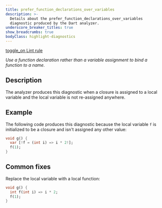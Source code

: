 ```yaml
---
title: prefer_function_declarations_over_variables
description: >-
  Details about the prefer_function_declarations_over_variables
  diagnostic produced by the Dart analyzer.
underscore_breaker_titles: true
show_breadcrumbs: true
bodyClass: highlight-diagnostics
---
```


<div class="tags">
  <a class="tag-label"
      href="/tools/linter-rules/prefer_function_declarations_over_variables"
      title="Learn about the lint rule that enables this diagnostic."
      aria-label="Learn about the lint rule that enables this diagnostic."
      target="_blank">
    <span class="material-symbols" aria-hidden="true">toggle_on</span>
    <span>Lint rule</span>
  </a>
</div>

_Use a function declaration rather than a variable assignment to bind a function to a name._

## Description

The analyzer produces this diagnostic when a closure is assigned to a
local variable and the local variable is not re-assigned anywhere.

## Example

The following code produces this diagnostic because the local variable `f`
is initialized to be a closure and isn't assigned any other value:

```dart
void g() {
  var [!f = (int i) => i * 2!];
  f(1);
}
```

## Common fixes

Replace the local variable with a local function:

```dart
void g() {
  int f(int i) => i * 2;
  f(1);
}
```
